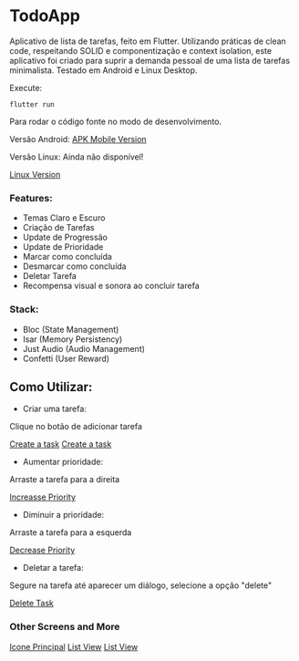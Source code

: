 # TodoApp

Aplicativo de lista de tarefas, feito em Flutter. Utilizando práticas de clean code, respeitando SOLID e componentização e context isolation, este aplicativo foi criado para suprir a demanda pessoal de uma lista de tarefas minimalista. Testado em Android e Linux Desktop.

Execute:

```flutter run```

Para rodar o código fonte no modo de desenvolvimento.

Versão Android: [APK Mobile Version](./releases/app-release.apk)

Versão Linux: Ainda não disponível!

[Linux Version]()


### Features:

- Temas Claro e Escuro
- Criação de Tarefas
- Update de Progressão
- Update de Prioridade
- Marcar como concluída
- Desmarcar como concluída
- Deletar Tarefa
- Recompensa visual e sonora ao concluir tarefa

### Stack:

- Bloc (State Management)
- Isar (Memory Persistency)
- Just Audio (Audio Management)
- Confetti (User Reward)

## Como Utilizar:

- Criar uma tarefa:

Clique no botão de adicionar tarefa

[Create a task](./releases/screenshots/create_task_dark.jpeg)
[Create a task](./releases/screenshots/create_task_light.jpeg)

- Aumentar prioridade:

Arraste a tarefa para a direita

[Increasse Priority](./releases/screenshots/increase_priority.jpeg)

- Diminuir a prioridade:

Arraste a tarefa para a esquerda

[Decrease Priority](./releases/screenshots/decrease_priority.jpeg)

- Deletar a tarefa:

Segure na tarefa até aparecer um diálogo, selecione a opção "delete"

[Delete Task](./releases/screenshots/delete_task.jpeg)

### Other Screens and More

[Icone Principal](./releases/screenshots/icon.jpeg)
[List View](./releases/screenshots/todo_list_dark.jpeg)
[List View](./releases/screenshots/todo_list_light.jpeg)



